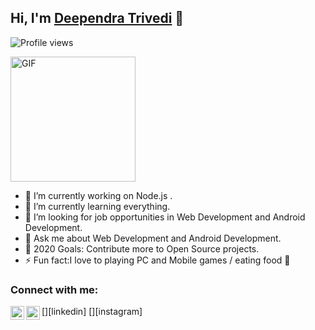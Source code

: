 ## Hi, I'm [Deependra Trivedi](http://deependratrivedi09.000webhostapp.com/) 👋

![Profile views](https://gpvc.arturio.dev/Deependra-009)

<img alt="GIF" height= 200 src="https://user-images.githubusercontent.com/44522024/95550376-68e7f880-0a26-11eb-8284-3ae06236dba1.gif" />


- 🔭 I’m currently working on Node.js .
- 🌱 I’m currently learning everything.
- 👯 I’m looking for  job opportunities in Web Development and Android Development. 
- 💬 Ask me about Web Development and Android Development.
- 🥅 2020 Goals: Contribute more to Open Source projects.
- ⚡ Fun fact:I love to playing PC and Mobile games / eating food 🍟

### Connect with me:


[<img align="left" alt="codeSTACKr | LinkedIn" width="22px" src="https://cdn.jsdelivr.net/npm/simple-icons@v3/icons/linkedin.svg" />][linkedin]
[<img align="left" alt="codeSTACKr | Instagram" width="22px" src="https://cdn.jsdelivr.net/npm/simple-icons@v3/icons/instagram.svg" />][instagram]

<br />
